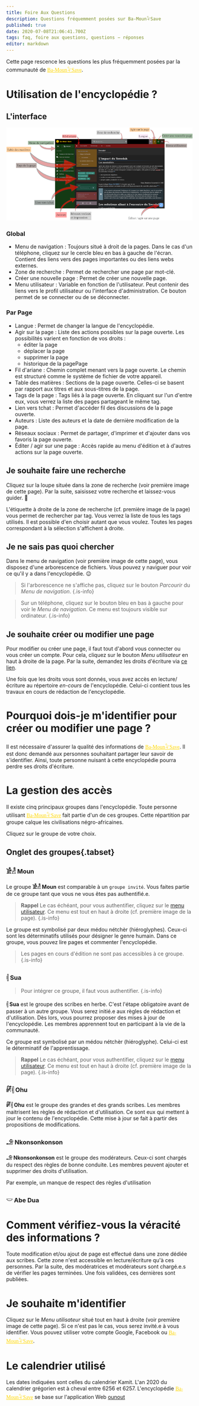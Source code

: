 ```yaml
---
title: Foire Aux Questions
description: Questions fréquemment posées sur Ba-Moun𓅝Save
published: true
date: 2020-07-08T21:06:41.700Z
tags: faq, foire aux questions, questions − réponses
editor: markdown
---
```


Cette page rescence les questions les plus fréquemment posées par la communauté de <a href="https://save.ba-moun.com" style="font-family:'Yatra One', PT-Serif, serif;color: gold" >Ba-Moun𓅝Save</a>.

# Utilisation de l'encyclopédie ?

## L'interface

![interface-de-ba-moun-save.png](/images/ba-moun-save/interface-de-ba-moun-save.png)

### Global

* Menu de navigation : Toujours situé à droit de la pages. Dans le cas d'un téléphone, cliquez sur le cercle bleu en bas à gauche de l'écran. Contient des liens vers des pages importantes ou des liens webs externes.
* Zone de recherche : Permet de rechercher une page par mot-clé.
* Créer une nouvelle page : Permet de créer une nouvelle page.
* Menu utilisateur : Variable en fonction de l'utilisateur. Peut contenir des liens vers le profil utilisateur ou l'interface d'administration. Ce bouton permet de se connecter ou de se déconnecter.

### Par Page

* Langue : Permet de changer la langue de l'encyclopédie.
* Agir sur la page : Liste des actions possibles sur la page ouverte. Les possibilités varient en fonction de vos droits :
   * éditer la page
   * déplacer la page
   * supprimer la page
   * historique de la pagePage
* Fil d'ariane : Chemin complet menant vers la page ouverte. Le chemin est structuré comme le système de fichier de votre appareil.
* Table des matières : Sections de la page ouverte. Celles-ci se basent par rapport aux titres et aux sous-titres de la page.
* Tags de la page : Tags liés à la page ouverte. En cliquant sur l'un d'entre eux, vous verrez la liste des pages partageant le même tag.
* Lien vers tchat : Permet d'accéder fil des discussions de la page ouverte.
* Auteurs : Liste des auteurs et la date de dernière modification de la page.
* Réseaux sociaux : Permet de partager, d'imprimer et d'ajouter dans vos favoris la page ouverte.
* Éditer / agir sur une page : Accès rapide au menu d'édition et à d'autres actions sur la page ouverte.

## Je souhaite faire une recherche

Cliquez sur la loupe située dans la zone de recherche (voir première image de cette page). Par la suite, saisissez votre recherche et laissez-vous guider. 🙂

L'étiquette à droite de la zone de recherche (cf. première image de la page) vous permet de rechercher par tag. Vous verrez la liste de tous les tags utilisés. Il est possible d'en choisir autant que vous voulez. Toutes les pages correspondant à la sélection s'affichent à droite.

## Je ne sais pas quoi chercher

Dans le menu de navigation (voir première image de cette page), vous disposez d'une arborescence de fichiers. Vous pouvez y naviguer pour voir ce qu'il y a dans l'encyclopédie.  :wink:

> Si l'arborescence ne s'affiche pas, cliquez sur le bouton *Parcourir* du *Menu de navigation*.
{.is-info}


> Sur un téléphone, cliquez sur le bouton bleu en bas à gauche pour voir le *Menu de navigation*. Ce menu est toujours visible sur ordinateur.
{.is-info}

## Je souhaite créer ou modifier une page

Pour modifier ou créer une page, il faut tout d'abord vous connecter ou vous créer un compte. Pour cela, cliquez sur le bouton *Menu utilisateur* en haut à droite de la page.
Par la suite, demandez les droits d'écriture via [ce lien](https://www.ba-moun.com/kriye-ba-moun).

Une fois que les droits vous sont donnés, vous avez accès en lecture/écriture au répertoire *en-cours* de l'encyclopédie. Celui-ci contient tous les travaux en cours de rédaction de l'encyclopédie.

# Pourquoi dois-je m'identifier pour créer ou modifier une page ?

Il est nécessaire d'assurer la qualité des informations de <a href="https://save.ba-moun.com" style="font-family:'Yatra One', PT-Serif, serif;color: gold" >Ba-Moun𓅝Save</a>. Il est donc demandé aux personnes souhaitant partager leur savoir de s'identifier. Ainsi, toute personne nuisant à cette encyclopédie pourra perdre ses droits d'écriture.

# La gestion des accès

Il existe cinq principaux groupes dans l'encyclopédie. Toute personne utilisant <a href="https://save.ba-moun.com" style="font-family:'Yatra One', PT-Serif, serif;color: gold" >Ba-Moun𓅝Save</a> fait partie d'un de ces groupes. Cette répartition par groupe calque les civilisations négro-africaines.

Cliquez sur le groupe de votre choix.

## Onglet des groupes{.tabset}

### 𓀀𓁐 Moun

Le groupe **𓀀𓁐 Moun** est comparable à un `groupe invité`. Vous faites partie de ce groupe tant que vous ne vous êtes pas authentifié.e.

> **Rappel**
> Le cas échéant, pour vous authentifier, cliquez sur le [menu utilisateur](/login). Ce menu est tout en haut à droite (cf. première image de la page).
{.is-info}

Le groupe est symbolisé par deux médou nétchèr (hiéroglyphes). Ceux-ci sont les déterminatifs utilisés pour désigner le genre humain. Dans ce groupe, vous pouvez lire pages et commenter l'encyclopédie.

> Les pages en cours d'édition ne sont pas accessibles à ce groupe.
{.is-info}

### 𓏜 Sua

> Pour intégrer ce groupe, il faut vous authentifier.
{.is-info}

**𓏜 Sua** est le groupe des scribes en herbe. C'est l'étape obligatoire avant de passer à un autre groupe. Vous serez initié.e aux règles de rédaction et d'utilisation. Dès lors, vous pourrez proposer des mises à jour de l'encyclopédie. Les membres apprennent tout en participant à la vie de la communauté.

Ce groupe est symbolisé par un médou nétchèr (hiéroglyphe). Celui-ci est le déterminatif de l'apprentissage.

> **Rappel**
> Le cas échéant, pour vous authentifier, cliquez sur le [menu utilisateur](/login). Ce menu est tout en haut à droite (cf. première image de la page).
{.is-info}

### 𓏞𓏜 Ohu

**𓏞𓏜 Ohu** est le groupe des grandes et des grands scribes. Les membres maitrisent les règles de rédaction et d'utilisation. Ce sont eux qui mettent à jour le contenu de l'encyclopédie. Cette mise à jour se fait à partir des propositions de modifications.

### 𓄂 Nkonsonkonson

**𓄂 Nkonsonkonson** est le groupe des modérateurs. Ceux-ci sont chargés du respect des règles de bonne conduite. Les membres peuvent ajouter et supprimer des droits d'utilisation.

Par exemple, un manque de respect des règles d'utilisation 

### 𓎟 Abe Dua

# Comment vérifiez-vous la véracité des informations ?

Toute modification et/ou ajout de page est effectué dans une zone dédiée aux scribes. Cette zone n'est accessible en lecture/écriture qu'à ces personnes. Par la suite, des modératrices et modérateurs sont chargé.e.s de vérifier les pages terminées. Une fois validées, ces dernières sont publiées.

# Je souhaite m'identifier

Cliquez sur le *Menu utilisateur* situé tout en haut à droite (voir première image de cette page). Si ce n'est pas le cas, vous serez invité.e à vous identifier. Vous pouvez utiliser votre compte Google, Facebook ou <a href="https://save.ba-moun.com" style="font-family:'Yatra One', PT-Serif, serif;color: gold" >Ba-Moun𓅝Save</a>.

# Le calendrier utilisé

Les dates indiquées sont celles du calendrier Kamit. L'an 2020 du calendrier grégorien est à cheval entre 6256 et 6257. L'encyclopédie <a href="https://save.ba-moun.com" style="font-family:'Yatra One', PT-Serif, serif;color: gold" >Ba-Moun𓅝Save</a> se base sur l'application Web [ounout](http://ounout.net/?page_id=704)